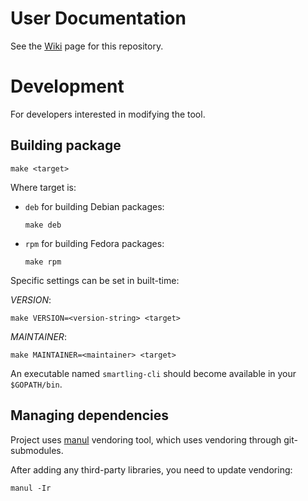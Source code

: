 # User Documentation

See the [Wiki](https://github.com/Smartling/smartling-cli/wiki) page for this repository.

# Development
For developers interested in modifying the tool.

## Building package

```
make <target>
```

Where target is:

* `deb` for building Debian packages:
   ```
   make deb
   ```

* `rpm` for building Fedora packages:
   ```
   make rpm
   ```

Specific settings can be set in built-time:

*VERSION*:

```
make VERSION=<version-string> <target>
```

*MAINTAINER*:

```
make MAINTAINER=<maintainer> <target>
```

An executable named `smartling-cli` should become available in your
`$GOPATH/bin`.


## Managing dependencies

Project uses [manul](https://github.com/kovetskiy/manul) vendoring tool,
which uses vendoring through git-submodules.

After adding any third-party libraries, you need to update vendoring:

```
manul -Ir
```
